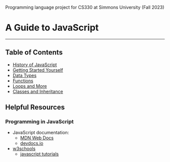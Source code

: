 Programming language project for CS330 at Simmons University (Fall 2023)

# A Guide to JavaScript

___

## Table of Contents
- [History of JavaScript](/0_History.md)
- [Getting Started Yourself](/1_gettingStarted.md)
- [Data Types](/2_dataTypes.md)
- [Functions](/3_functions.md)
- [Loops and More](/4_loopsAndMore.md)
- [Classes and Inheritance](/5_classesAndInheritance.md)

## Helpful Resources

### Programming in JavaScript

- JavaScript documentation:
    - [MDN Web Docs](https://developer.mozilla.org/en-US/docs/Web/JavaScript)
    - [devdocs.io](https://devdocs.io/javascript/)
- [w3schools](https://www.w3schools.com)
    - [javascript tutorials](https://www.w3schools.com/js/)